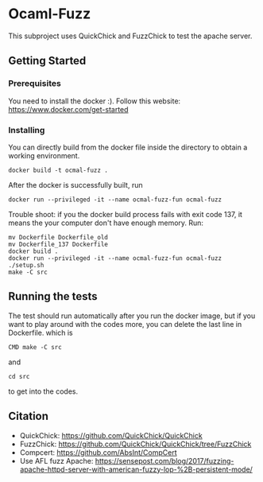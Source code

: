 # Ocaml-Fuzz

This subproject uses QuickChick and FuzzChick to test the apache server.

## Getting Started


### Prerequisites


You need to install the docker :).
Follow this website: https://www.docker.com/get-started

### Installing

You can directly build from the docker file inside the directory to obtain a working environment.

```
docker build -t ocmal-fuzz .
```
After the docker is successfully built, run

```
docker run --privileged -it --name ocmal-fuzz-fun ocmal-fuzz
```

Trouble shoot: if you the docker build process fails with exit code 137, it means the your computer don't have enough memory. Run:
```
mv Dockerfile Dockerfile_old
mv Dockerfile_137 Dockerfile
docker build .
docker run --privileged -it --name ocmal-fuzz-fun ocmal-fuzz
./setup.sh
make -C src
```

## Running the tests

The test should run automatically after you run the docker image, but if you want to play around with the codes more, you can delete the last line in Dockerfile. which is

```
CMD make -C src
```

and
```
cd src
```
to get into the codes.

## Citation

* QuickChick: https://github.com/QuickChick/QuickChick
* FuzzChick: https://github.com/QuickChick/QuickChick/tree/FuzzChick
* Compcert: https://github.com/AbsInt/CompCert
* Use AFL fuzz Apache: https://sensepost.com/blog/2017/fuzzing-apache-httpd-server-with-american-fuzzy-lop-%2B-persistent-mode/
